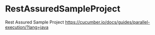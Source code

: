 # RestAssuredSampleProject
Rest Assured Sample Project
https://cucumber.io/docs/guides/parallel-execution/?lang=java
